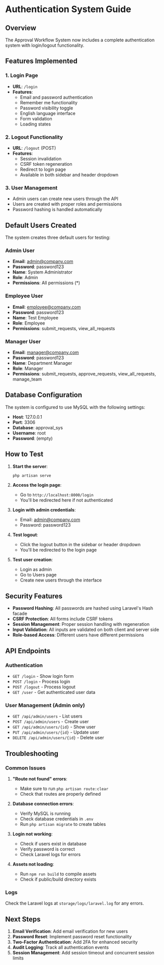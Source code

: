 # Authentication System Guide

## Overview
The Approval Workflow System now includes a complete authentication system with login/logout functionality.

## Features Implemented

### 1. Login Page
- **URL**: `/login`
- **Features**:
  - Email and password authentication
  - Remember me functionality
  - Password visibility toggle
  - English language interface
  - Form validation
  - Loading states

### 2. Logout Functionality
- **URL**: `/logout` (POST)
- **Features**:
  - Session invalidation
  - CSRF token regeneration
  - Redirect to login page
  - Available in both sidebar and header dropdown

### 3. User Management
- Admin users can create new users through the API
- Users are created with proper roles and permissions
- Password hashing is handled automatically

## Default Users Created

The system creates three default users for testing:

### Admin User
- **Email**: admin@company.com
- **Password**: password123
- **Name**: System Administrator
- **Role**: Admin
- **Permissions**: All permissions (*)

### Employee User
- **Email**: employee@company.com
- **Password**: password123
- **Name**: Test Employee
- **Role**: Employee
- **Permissions**: submit_requests, view_all_requests

### Manager User
- **Email**: manager@company.com
- **Password**: password123
- **Name**: Department Manager
- **Role**: Manager
- **Permissions**: submit_requests, approve_requests, view_all_requests, manage_team

## Database Configuration

The system is configured to use MySQL with the following settings:
- **Host**: 127.0.0.1
- **Port**: 3306
- **Database**: approval_sys
- **Username**: root
- **Password**: (empty)

## How to Test

1. **Start the server**:
   ```bash
   php artisan serve
   ```

2. **Access the login page**:
   - Go to `http://localhost:8000/login`
   - You'll be redirected here if not authenticated

3. **Login with admin credentials**:
   - Email: admin@company.com
   - Password: password123

4. **Test logout**:
   - Click the logout button in the sidebar or header dropdown
   - You'll be redirected to the login page

5. **Test user creation**:
   - Login as admin
   - Go to Users page
   - Create new users through the interface

## Security Features

- **Password Hashing**: All passwords are hashed using Laravel's Hash facade
- **CSRF Protection**: All forms include CSRF tokens
- **Session Management**: Proper session handling with regeneration
- **Input Validation**: All inputs are validated on both client and server side
- **Role-based Access**: Different users have different permissions

## API Endpoints

### Authentication
- `GET /login` - Show login form
- `POST /login` - Process login
- `POST /logout` - Process logout
- `GET /user` - Get authenticated user data

### User Management (Admin only)
- `GET /api/admin/users` - List users
- `POST /api/admin/users` - Create user
- `GET /api/admin/users/{id}` - Show user
- `PUT /api/admin/users/{id}` - Update user
- `DELETE /api/admin/users/{id}` - Delete user

## Troubleshooting

### Common Issues

1. **"Route not found" errors**:
   - Make sure to run `php artisan route:clear`
   - Check that routes are properly defined

2. **Database connection errors**:
   - Verify MySQL is running
   - Check database credentials in `.env`
   - Run `php artisan migrate` to create tables

3. **Login not working**:
   - Check if users exist in database
   - Verify password is correct
   - Check Laravel logs for errors

4. **Assets not loading**:
   - Run `npm run build` to compile assets
   - Check if public/build directory exists

### Logs
Check the Laravel logs at `storage/logs/laravel.log` for any errors.

## Next Steps

1. **Email Verification**: Add email verification for new users
2. **Password Reset**: Implement password reset functionality
3. **Two-Factor Authentication**: Add 2FA for enhanced security
4. **Audit Logging**: Track all authentication events
5. **Session Management**: Add session timeout and concurrent session limits
